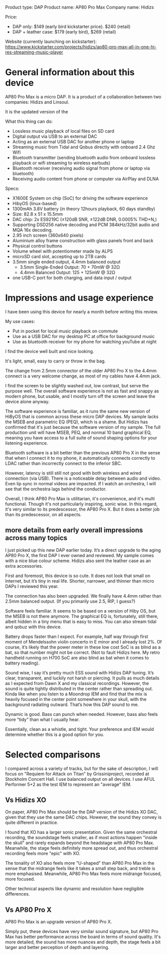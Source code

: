 Product type: DAP
Product name: AP80 Pro Max
Company name: Hidizs

Price: 
- DAP only: $149 (early bird kickstarter price). $240 (retail)
- DAP + leather case: $179 (early bird), $269 (retail)

Website (currently launching on kickstarter): https://www.kickstarter.com/projects/hidizs/ap80-pro-max-all-in-one-hi-res-streaming-music-player

# General information about this device

AP80 Pro Max is a micro DAP. It is a product of a collaboration between two companies: Hidizs and Linsoul. 

It is the updated version of the 

What this thing can do:
- Lossless music playback of local files on SD card
- Digital output via USB to an external DAC
- Acting as an external USB DAC for another phone or laptop
- Streaming music from Tidal and Qobus directly with onboard 2.4 Ghz Wifi
- Bluetooth transmitter (sending bluetooth audio from onboard lossless playback or wifi streaming to wireless earbuds)
- Bluetooth receiver (receiving audio signal from phone or laptop via bluetooth)
- Receiving audio content from phone or computer via AirPlay and DLNA


Specs:
- X1600E System on chip (SoC) for driving the software experience
- HibyOS (linux-based)
- 1300mAh 3.8V battery (in theory 12hours playback, 60 days standby)
- Size: 82.8 x 51 x 15.5mm
- DAC chip: 2x ES9219C (±120dB SNR, ±122dB DNR, 0.0005% THD+N,)
- Supporting DSD256 native decoding and PCM 384kHz/32bit audio and MQA 16x decoding.
- 2.95 inch screen (360x640 pixels)
- Aluminium alloy frame construction with glass panels front and back
- Physical control buttons
- Volume wheel with potentiometer made by ALPS
- microSD card slot, accepting up to 2TB cards
- 3.5mm single ended output, 4.4mm balanced output
    - 3.5mm Single-Ended Output: 70 + 70mW @ 32Ω 
    - 4.4mm Balanced Output: 125 + 125mW @ 32Ω
- one USB-C port for both charging, and data input / output

# Impressions and usage experience

I have been using this device for nearly a month before writing this review.

My use cases:
- Put in pocket for local music playback on commute
- Use as a USB DAC for my desktop PC at office for background music
- Use as bluetooth receiver for my phone for watching youTube at night

I find the device well built and nice looking. 

It's light, small, easy to carry or throw in the bag. 

The change from 2.5mm connector of the older AP80 Pro X to the 4.4mm connect is a very welcome change, as most of my cables have 4.4mm jack.

I find the screen to be slightly washed out, low contrast, but serve the purpose well. The overall software experience is not as fast and snappy as modern phone, but usable, and I mostly turn off the screen and leave the device alone anyway.

The software experience is familiar, as it runs the same new version of HiByOS that is common across these micro DAP devices. My sample lacks the MSEB and parametric EQ (PEQ), which is a shame. But Hidizs has confirmed that it's just because the software version of my sample. The full production unit will have MSEB, PEQ, and normal 10 band graphical EQ, meaning you have access to a full suite of sound shaping options for your listening experience.

Bluetooth software is a bit better than the previous AP80 Pro X in the sense that when I connect it to my phone, it automatically connects correctly to LDAC rather than incorrectly connect to the inferior SBC. 

However, latency is still still not good with both wireless and wired connection (via USB). There is a noticeable delay between audio and video. Even lip sync in normal videos are impacted. If I watch an orchestra, I will see that the orchestra lags behind the conductor.

Overall, I think AP80 Pro Max is utilitarian, it's convenience, and it's multi functional. Though it's not particularly inspiring, sonic wise. In this regard, it's very similar to its predescessor, the AP80 Pro X. But it does a better job than its predescessor, on all aspects. 


## more details from early overall impressions across many topics

I just picked up this new DAP earlier today. It’s a direct upgrade to the aging AP80 Pro X, the first DAP I ever owned and reviewed. My sample comes with a nice blue colour scheme. Hidizs also sent the leather case as an extra accessories.

First and foremost, this device is so cute. It does not look that small on Internet, but it’s tiny in real life. Shorter, narrower, and thinner than micro DAPs I reviewed this year.

The connection has also been upgraded. We finally have 4.4mm rather than 2.5mm balanced output. (If you primarily use 2.5, RIP, I guess?)

Software feels familiar. It seems to be based on a version of Hiby OS, but the MSEB is not there anymore. The graphical EQ is, fortunately, still there, albeit hidden in a tiny menu that is easy to miss. You can also stream tidal and qobuz with this device.

Battery drops faster than I expect. For example, half way through first moment of Mendelssohn violin concerto in E minor and I already lost 2%. Of course, it’s likely that the power meter in these low cost SoC is as blind as a bat, so that number might not be correct. (Not to fault Hidizs here. My retro handheld running on H700 SoC are also blind as bat when it comes to battery reading).

Sound wise, I say it’s pretty much ESS sound with Hidizs DAP tuning. It’s clear, transparent, and luckily not harsh or piercing. It pulls as much details as I expected from Dawn X and my classical recordings. However, the sound is quite tightly distributed in the center rather than spreading out. Kinda like when you listen to a Moondrop IEM and find that the mix is heavily focused in the center point somewhere in your skull, with the background radiating outward. That’s how this DAP sound to me.

Dynamic is good. Bass can punch when needed. However, bass also feels more “tidy” than what I usually hear.

Essentially, clean as a whistle, and tight. Your preference and IEM would determine whether this is a good option for you. 

# Selected comparisons

I compared across a variety of tracks, but for the sake of description, I will focus on "Requiem for Attack on Titan" by Grissiniproject, recorded at Stockholm Concert Hall. I use balanced output on all devices. I use AFUL Performer 5+2 as the test IEM to represent an "average" IEM.

## Vs Hidizs XO

On paper, AP80 Pro Max should be the DAP version of the Hidizs XO DAC, given that they use the same DAC chips. However, the sound they convey is quite different in practice. 

I found that XO has a larger sonic presentation. Given the same orchestral recording, the soundstage feels smaller, as if most actions happen "inside the skull" and rarely expands beyond the headstage with AP80 Pro Max. Meanwhile, the stage feels definitely more spread out, and thus orchestral recording feels more "epic" with XO.

The tonality of XO also feels more "U-shaped" than AP80 Pro Max in the sense that the midrange feels like it takes a small step back, and treble is more emphasised. Meanwhile, AP80 Pro Max feels more midrange focused, more focused.

Other technical aspects like dynamic and resolution have negligible differences.

## Vs AP80 Pro X

AP80 Pro Max is an upgrade version of AP80 Pro X. 

Simply put, these devices have very similar sound signature, but AP80 Pro Max has better performance across the board in terms of sound quality. It's more detailed, the sound has more nuances and depth, the stage feels a bit larger and better perception of depth and layering. 


